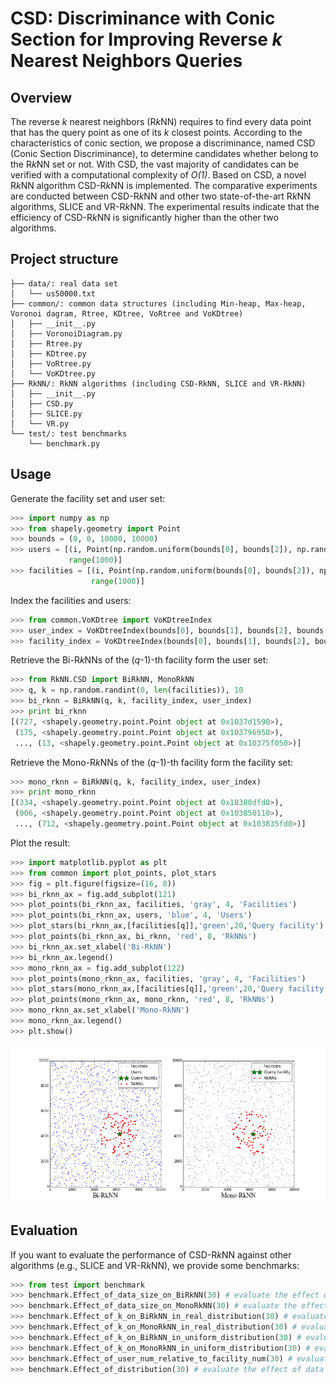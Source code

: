 # CSD: Discriminance with Conic Section for Improving Reverse *k* Nearest Neighbors Queries
## Overview
The reverse *k* nearest neighbors (R*k*NN) requires to find every data point that has the query point as one of its *k* closest points. 
According to the characteristics of conic section, we propose a discriminance, named CSD (Conic Section Discriminance), to determine candidates whether belong to the R*k*NN set or not.
With CSD, the vast majority of candidates can be verified with a computational complexity of *O(1)*.
Based on CSD, a novel R*k*NN algorithm CSD-R*k*NN is implemented.
The comparative experiments are  conducted between CSD-R*k*NN and other two state-of-the-art R*k*NN algorithms, SLICE and VR-R*k*NN.
The experimental results indicate that the efficiency of CSD-R*k*NN is significantly higher than the other two algorithms.
## Project structure
```
├── data/: real data set
│   └── us50000.txt
├── common/: common data structures (including Min-heap, Max-heap, Voronoi dagram, Rtree, KDtree, VoRtree and VoKDtree)
│   ├── __init__.py
│   ├── VoronoiDiagram.py
│   ├── Rtree.py
│   ├── KDtree.py
│   ├── VoRtree.py
│   └── VoKDtree.py
├── RkNN/: RkNN algorithms (including CSD-RkNN, SLICE and VR-RkNN)
│   ├── __init__.py
│   ├── CSD.py
│   ├── SLICE.py
│   └── VR.py
└── test/: test benchmarks
    └── benchmark.py
```
## Usage
Generate the facility set and user set:
```python
>>> import numpy as np
>>> from shapely.geometry import Point
>>> bounds = (0, 0, 10000, 10000)
>>> users = [(i, Point(np.random.uniform(bounds[0], bounds[2]), np.random.uniform(bounds[1], bounds[3]))) for i in
             range(1000)]
>>> facilities = [(i, Point(np.random.uniform(bounds[0], bounds[2]), np.random.uniform(bounds[1], bounds[3]))) for i in
                  range(1000)]
```
Index the facilities and users:
```python
>>> from common.VoKDtree import VoKDtreeIndex
>>> user_index = VoKDtreeIndex(bounds[0], bounds[1], bounds[2], bounds[3], users)
>>> facility_index = VoKDtreeIndex(bounds[0], bounds[1], bounds[2], bounds[3], facilities)
```
Retrieve the Bi-R*k*NNs of the (*q*-1)-th facility form the user set:
```python
>>> from RkNN.CSD import BiRkNN, MonoRkNN
>>> q, k = np.random.randint(0, len(facilities)), 10 
>>> bi_rknn = BiRkNN(q, k, facility_index, user_index)
>>> print bi_rknn
[(727, <shapely.geometry.point.Point object at 0x1037d1590>), 
 (175, <shapely.geometry.point.Point object at 0x103796950>), 
 ..., (13, <shapely.geometry.point.Point object at 0x10375f050>)]
```
Retrieve the Mono-R*k*NNs of the (*q*-1)-th facility form the facility set:
```python
>>> mono_rknn = BiRkNN(q, k, facility_index, user_index)
>>> print mono_rknn
[(334, <shapely.geometry.point.Point object at 0x10380dfd0>),
 (906, <shapely.geometry.point.Point object at 0x103850110>),
 ..., (712, <shapely.geometry.point.Point object at 0x103835fd0>)]
```
Plot the result:
```python
>>> import matplotlib.pyplot as plt
>>> from common import plot_points, plot_stars
>>> fig = plt.figure(figsize=(16, 8))
>>> bi_rknn_ax = fig.add_subplot(121)
>>> plot_points(bi_rknn_ax, facilities, 'gray', 4, 'Facilities')
>>> plot_points(bi_rknn_ax, users, 'blue', 4, 'Users')
>>> plot_stars(bi_rknn_ax,[facilities[q]],'green',20,'Query facility')
>>> plot_points(bi_rknn_ax, bi_rknn, 'red', 8, 'RkNNs')
>>> bi_rknn_ax.set_xlabel('Bi-RkNN')
>>> bi_rknn_ax.legend()
>>> mono_rknn_ax = fig.add_subplot(122)
>>> plot_points(mono_rknn_ax, facilities, 'gray', 4, 'Facilities')
>>> plot_stars(mono_rknn_ax,[facilities[q]],'green',20,'Query facility')
>>> plot_points(mono_rknn_ax, mono_rknn, 'red', 8, 'RkNNs')
>>> mono_rknn_ax.set_xlabel('Mono-RkNN')
>>> mono_rknn_ax.legend()
>>> plt.show()
```
![](images/demo.png)
## Evaluation
If you want to evaluate the performance of CSD-R*k*NN against other algorithms (e.g., SLICE and VR-R*k*NN), we provide some benchmarks:
```python
>>> from test import benchmark
>>> benchmark.Effect_of_data_size_on_BiRkNN(30) # evaluate the effect of data size on Bi-RkNN
>>> benchmark.Effect_of_data_size_on_MonoRkNN(30) # evaluate the effect of data size on Mono-RkNN
>>> benchmark.Effect_of_k_on_BiRkNN_in_real_distribution(30) # evaluate the effect of k on Bi-RkNN in real distribution
>>> benchmark.Effect_of_k_on_MonoRkNN_in_real_distribution(30) # evaluate the effect of k on Mono-RkNN in real distribution
>>> benchmark.Effect_of_k_on_BiRkNN_in_uniform_distribution(30) # evaluate the effect of k on Bi-RkNN in uniform distribution
>>> benchmark.Effect_of_k_on_MonoRkNN_in_uniform_distribution(30) # evaluate the effect of k on Mono-RkNN in uniform distribution
>>> benchmark.Effect_of_user_num_relative_to_facility_num(30) # evaluate the effect of the number of users relative to the number of facilities on Bi-RkNN
>>> benchmark.Effect_of_distribution(30) # evaluate the effect of data distribution on Bi-RkNN
```